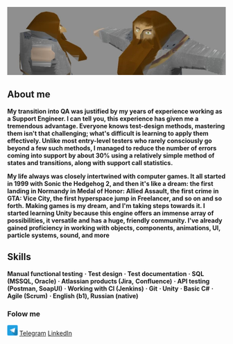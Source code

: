 [![Header](https://github.com/Zohcho/Zohcho/blob/main/assets/header.jpg)](https://memepedia.ru/gnom-gnum/)

## About me
**My transition into QA was justified by my years of experience working as a Support Engineer. I can tell you, this experience has given me a tremendous advantage. Everyone knows test-design methods, mastering them isn't that challenging; what's difficult is learning to apply them effectively. Unlike most entry-level testers who rarely consciously go beyond a few such methods, I managed to reduce the number of errors coming into support by about 30% using a relatively simple method of states and transitions, along with support call statistics.**

**My life always was closely intertwined with computer games. It all started in 1999 with Sonic the Hedgehog 2, and then it's like a dream: the first landing in Normandy in Medal of Honor: Allied Assault, the first crime in GTA: Vice City, the first hyperspace jump in Freelancer, and so on and so forth.**
**Making games is my dream, and I'm taking steps towards it. I started learning Unity because this engine offers an immense array of possibilities, it versatile and has a huge, friendly community. I've already gained proficiency in working with objects, components, animations, UI, particle systems, sound, and more**

## Skills

**Manual functional testing**
**· Test design**
**· Test documentation**
**· SQL (MSSQL, Oracle)**
**· Atlassian products (Jira,**
**Confluence)**
**· API testing (Postman, SoapUI)**
**· Working with CI (Jenkins)**
**· Git**
**· Unity**
**· Basic C#**
**· Agile (Scrum)**
**· English (b1), Russian (native)**


### Folow me
![Telegram logo](https://github.com/Zohcho/Zohcho/blob/main/assets/1417108.png?raw=true) [Telegram](https://t.me/Zohcho)
[LinkedIn](https://www.linkedin.com/in/ilya-varzanov/)

